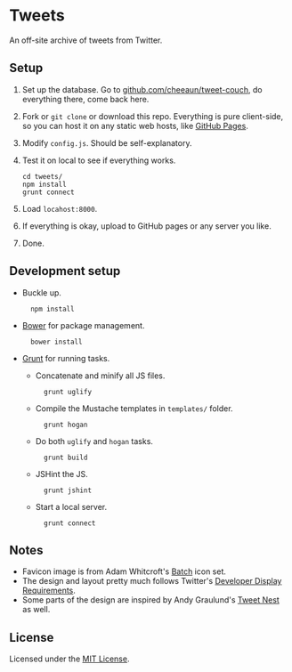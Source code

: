 Tweets
======

An off-site archive of tweets from Twitter.

Setup
-----

 1. Set up the database. Go to [github.com/cheeaun/tweet-couch](http://github.com/cheeaun/tweet-couch), do everything there, come back here.
 2. Fork or `git clone` or download this repo. Everything is pure client-side, so you can host it on any static web hosts, like [GitHub Pages](http://pages.github.com/).
 3. Modify `config.js`. Should be self-explanatory.
 4. Test it on local to see if everything works.

		cd tweets/
		npm install
		grunt connect

 5. Load `locahost:8000`.
 6. If everything is okay, upload to GitHub pages or any server you like.
 7. Done.

Development setup
-----------------

- Buckle up.

		npm install

- [Bower](https://github.com/twitter/bower) for package management.

		bower install

- [Grunt](http://gruntjs.com/) for running tasks.

	- Concatenate and minify all JS files.

			grunt uglify

	- Compile the Mustache templates in `templates/` folder.

			grunt hogan

	- Do both `uglify` and `hogan` tasks.

			grunt build

	- JSHint the JS.

			grunt jshint

	- Start a local server.

			grunt connect

Notes
-----

- Favicon image is from Adam Whitcroft's [Batch](http://adamwhitcroft.com/batch/) icon set.
- The design and layout pretty much follows Twitter's [Developer Display Requirements](https://dev.twitter.com/terms/display-requirements).
- Some parts of the design are inspired by Andy Graulund's [Tweet Nest](http://pongsocket.com/tweetnest/) as well.

License
-------

Licensed under the [MIT License](http://cheeaun.mit-license.org/).
